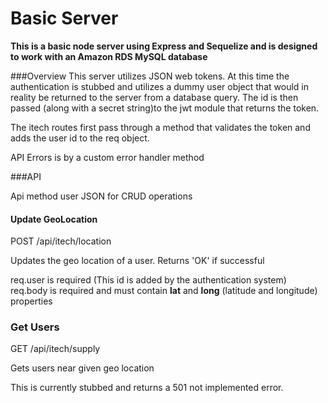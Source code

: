 # Basic Server #

__This is a basic node server using Express and Sequelize and is designed to work
with an Amazon RDS MySQL database__

###Overview
This server utilizes JSON web tokens.  At this time the authentication is stubbed
and utilizes a dummy user object that would in reality be returned to the server
from a database query.  The id is then passed (along with a secret string)to the
jwt module that returns the token.

The itech routes first pass through a method that validates the token and adds the
user id to the req object.

API Errors is by a custom error handler method

###API

Api method user JSON for CRUD operations

#### Update GeoLocation

POST /api/itech/location

Updates the geo location of a user.  Returns 'OK' if successful

req.user is required (This id is added by the authentication system)
req.body is required and must contain __lat__ and __long__ (latitude and
longitude) properties

### Get Users

GET /api/itech/supply

Gets users near given geo location

This is currently stubbed and returns a 501 not implemented error.